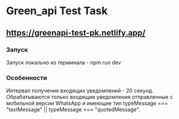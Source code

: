 # Green_api Test Task
## https://greenapi-test-pk.netlify.app/

### Запуск
Запуск локально из терминала - npm run dev

### Особенности
Интервал получения входящих уведомлений - 20 секунд.
Обрабатываются только входящие уведомления отправленные с мобильной версии WhatsApp и имеющие тип typeMessage === "textMessage" || typeMessage === "quotedMessage".
